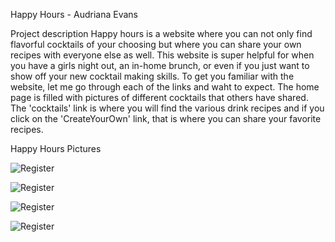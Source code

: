 Happy Hours - Audriana Evans

Project description 
Happy hours is a website where you can not only find flavorful cocktails of your choosing but where you can share your own recipes with everyone else as well. This website is super helpful for when you have a girls night out, an in-home brunch, or even if you just want to show off your new cocktail making skills. To get you familiar with the website, let me go through each of the links and waht to expect. The home page is filled with pictures of different cocktails that others have shared. The 'cocktails' link is where you will find the various drink recipes and if you click on the 'CreateYourOwn' link, that is where you can share your favorite recipes. 

Happy Hours Pictures 

![Register](https://i.imgur.com/W3Hcspb.png)

![Register](https://i.imgur.com/hEbKqYX.png)

![Register](https://i.imgur.com/xwhk9bm.png)

![Register](https://i.imgur.com/ESn4VMF.png)








